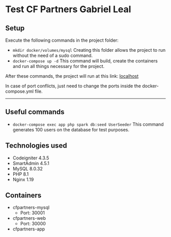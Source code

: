 # Test CF Partners Gabriel Leal

## Setup
Execute the following commands in the project folder:
* ``mkdir docker/volumes/mysql`` Creating this folder allows the project to run without the need of a sudo command.
* ``docker-compose up -d`` This command will build, create the containers and run all things necessary for the project.

After these commands, the project will run at this link:
[localhost](http://localhost:3000) 

In case of port conflicts, just need to change the ports inside the docker-compose.yml file.

___

## Useful commands

* ``docker-compose exec app php spark db:seed UserSeeder`` This command generates 100 users on the database for test purposes.



## Technologies used

- Codeigniter 4.3.5
- SmartAdmin 4.5.1
- MySQL 8.0.32
- PHP 8.1
- Nginx 1.19

## Containers

- cfpartners-mysql
    - Port: 30001
- cfpartners-web
    - Port: 30000
- cfpartners-app


